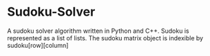 # Sudoku-Solver
A sudoku solver algorithm written in Python and C++.
Sudoku is represented as a list of lists.
The sudoku matrix object is indexible by sudoku[row][column]
